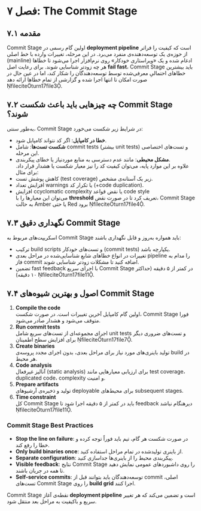 
# فصل ۷: The Commit Stage

## ۷.۱ مقدمه
Commit Stage اولین گام رسمی در **deployment pipeline** است که کیفیت را فراتر از حوزه‌ی یک توسعه‌دهنده‌ی منفرد می‌برد. در این مرحله، تغییرات وارده با خط اصلی (mainline) ادغام شده و یک «ویراستاری خودکار» روی نرم‌افزار اجرا می‌شود تا خطاها هر چه زودتر شناسایی شوند. برای رعایت اصل **fail fast**، Commit Stage باید بیشترین خطاهای احتمالیِ معرفی‌شده توسط توسعه‌دهندگان را شکار کند، اما در عین حال در صورت امکان تا انتها اجرا شده و گزارشی از تمام خطاها ارائه دهد fileciteturn17file3.

## ۷.۲ چه چیزهایی باید باعث شکست Commit Stage شوند؟
به‌طور سنتی، Commit Stage در شرایط زیر شکست می‌خورد:
- **خطا در کامپایل**: اگر کد نتواند کامپایل شود.
- **شکست تست‌ها**: شامل commit tests (بیشتر unit tests) و تست‌های اختصاصی این مرحله.
- **مشکل محیطی**: مانند عدم دسترسی به منابع موردنیاز یا خطای پیکربندی.  
علاوه بر این موارد پایه، می‌توان کیفیت کد را نیز معیار شکست یا هشدار قرار داد. برای مثال:
- کاهش پوشش تست (test coverage) زیر یک آستانه‌ی مشخص.
- افزایش تعداد warnings یا تکرار کد (+code duplication).  
- افزایش ccyclomatic complexity یا نقض قواعد code style  
می‌توان این معیارها را با **threshold** تعریف کرد تا در صورت نقض، Commit Stage به حالت Amber یا حتی Red برود fileciteturn17file4.

## ۷.۳ نگهداری دقیق Commit Stage
اسکریپت‌های مربوط به Commit Stage باید همواره به‌روز و قابل نگهداری باشند:
- ترکیب build scripts و تست‌های خودکار (commit tests) یکپارچه باشد.
- تغییرات در انواع خطاهای شایعِ شناسایی‌شده در مراحل بعدی pipeline را مدام به فاز commit اضافه کنید تا مشکلات زودتر شناسایی شوند.
- تضمین fast feedback با اجرای سریع Commit Stage در کمتر از ۵ دقیقه (حداکثر ۱۰ دقیقه) fileciteturn17file11.

## ۷.۴ اصول و بهترین شیوه‌های Commit Stage
1. **Compile the code**  
   اولین گام کامپایل آخرین تغییرات است. در صورت شکست، Commit Stage فورا متوقف می‌شود و هشدار صادر می‌شود.
2. **Run commit tests**  
   اجرای مجموعه‌ای از تست‌های سریع شامل unit tests و تست‌های ضروری دیگر برای افزایش سطح اطمینان fileciteturn17file7.
3. **Create binaries**  
   تولید باینری‌های مورد نیاز برای مراحل بعدی، بدون اجرای مجدد پروسه‌ی build در هر محیط.
4. **Code analysis**  
   آنالیز غیرفعال (static analysis) برای ارزیابی معیارهایی مانند test coverage، duplicated code، complexity و امنیت.
5. **Prepare artifacts**  
   تولید و ذخیره‌ی آرشیو‌های deployable برای محیط‌های subsequent stages.  
6. **Time constraint**  
   کل Commit Stage باید در کمتر از ۵ دقیقه اجرا شود تا feedback دیرهنگام نباشد fileciteturn17file11.

### Commit Stage Best Practices
- **Stop the line on failure**: در صورت شکست هر گام، تیم باید فوراً توجه کرده و خطا را رفع کند.
- **Only build binaries once**: از باینری تولیدشده در تمام مراحل استفاده کنید.
- **Separate configuration**: پیکربندی محیط را از باینری‌ها جداسازی کنید.
- **Visible feedback**: نتایج Commit Stage را روی داشبوردهای عمومی نمایش دهید تا همه در جریان باشند.
- **Self-service commits**: توسعه‌دهندگان باید بتوانند قبل از commit اصلی، تست‌های Commit Stage را روی **build grid** اجرا کنند.

Commit Stage نقطه‌ی آغاز **deployment pipeline** است و تضمین می‌کند که هر تغییر سریع و باکیفیت به مراحل بعد منتقل شود.

